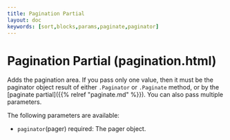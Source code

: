 ```yaml
---
title: Pagination Partial
layout: doc
keywords: [sort,blocks,params,paginate,paginator]
---
```

# Pagination Partial (pagination.html)
Adds the pagination area. If you pass only one value, then it must be the paginator object result of either `.Paginator` or `.Paginate` method, or by the [paginate partial]({{% relref "paginate.md" %}}). You can also pass multiple parameters.

The following parameters are available:
- `paginator`(pager) required: The pager object.